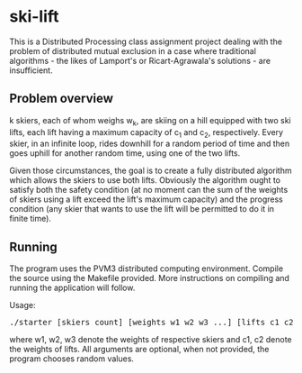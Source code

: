 # ski-lift

This is a Distributed Processing class assignment project dealing with the problem of distributed mutual exclusion in a case where traditional algorithms - the likes of Lamport's or Ricart-Agrawala's solutions - are insufficient.

## Problem overview

k skiers, each of whom weighs w<sub>k</sub>, are skiing on a hill equipped with two ski lifts, each lift having a maximum capacity of c<sub>1</sub> and c<sub>2</sub>, respectively. Every skier, in an infinite loop, rides downhill for a random period of time and then goes uphill for another random time, using one of the two lifts.

Given those circumstances, the goal is to create a fully distributed algorithm which allows the skiers to use both lifts. Obviously the algorithm ought to satisfy both the safety condition (at no moment can the sum of the weights of skiers using a lift exceed the lift's maximum capacity) and the progress condition (any skier that wants to use the lift will be permitted to do it in finite time).

## Running

The program uses the PVM3 distributed computing environment. Compile the source using the Makefile provided. More instructions on compiling and running the application will follow.

Usage:
<pre>./starter [skiers_count] [weights w1 w2 w3 ...] [lifts c1 c2]</pre>

where w1, w2, w3 denote the weights of respective skiers and c1, c2 denote the weights of lifts. All arguments are optional, when not provided, the program chooses random values.
